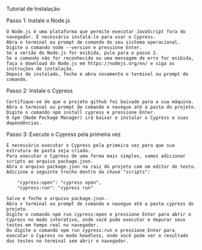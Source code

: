 Tutorial de Instalação

Passo 1: Instale o Node.js

    O Node.js é uma plataforma que permite executar JavaScript fora do navegador. É necessário instalá-lo para usar o Cypress.
    Abra o terminal ou prompt de comando do seu sistema operacional.
    Digite o comando node --version e pressione Enter.
    Se a versão do Node.js for exibida, pule para o passo 2.
    Se o comando não for reconhecido ou uma mensagem de erro for exibida, faça o download do Node.js em https://nodejs.org/en/ e siga as instruções de instalação.
    Depois de instalado, feche e abra novamente o terminal ou prompt de comando.

Passo 2: Instale o Cypress

    Certifique-se de que o projeto github foi baixado para a sua máquina.
    Abra o terminal ou prompt de comando e navegue até a pasta do projeto.
    Digite o comando npm install cypress e pressione Enter.
    O npm (Node Package Manager) irá baixar e instalar o Cypress e suas dependências.

Passo 3: Execute o Cypress pela primeira vez

    É necessário executar o Cypress pela primeira vez para que sua estrutura de pasta seja criada.
    Para executar o Cypress de uma forma mais simples, vamos adicionar scripts ao arquivo package.json.
    Abra o arquivo package.json na raiz do projeto com um editor de texto.
    Adicione o seguinte trecho dentro da chave "scripts":

        "cypress:open": "cypress open",
        "cypress:run": "cypress run"

    Salve e feche o arquivo package.json.
    Abra o terminal ou prompt de comando e navegue até a pasta cypress do projeto.
    Digite o comando npm run cypress:open e pressione Enter para abrir o Cypress no modo interativo, onde você pode executar e depurar seus testes em tempo real no navegador.
    Ou digite o comando npm run cypress:run e pressione Enter para executar o Cypress no modo headless, onde você pode ver o resultado dos testes no terminal sem abrir o navegador.